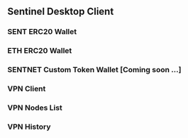 ## Sentinel Desktop Client

### SENT ERC20 Wallet
### ETH ERC20 Wallet
### SENTNET Custom Token Wallet [Coming soon ...]

### VPN Client
### VPN Nodes List
### VPN History